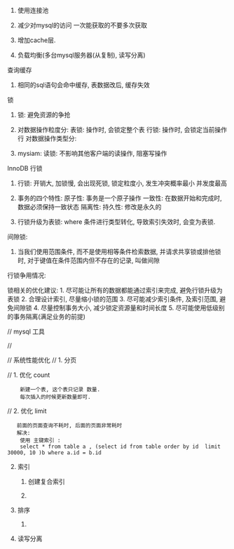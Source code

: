 1. 使用连接池

2. 减少对mysql的访问
    一次能获取的不要多次获取


3. 增加cache层.

4. 负载均衡(多台mysql服务器(从复制), 读写分离)

查询缓存

1. 相同的sql语句会命中缓存, 表数据改后, 缓存失效



锁

1. 锁: 避免资源的争抢

2. 
   对数据操作粒度分:
    表锁:  操作时, 会锁定整个表
    行锁: 操作时, 会锁定当前操作行
   对数据操作类型分:


3. mysiam:
    读锁: 不影响其他客户端的读操作, 阻塞写操作

InnoDB 行锁

1. 行锁:
    开销大, 加锁慢, 会出现死锁, 锁定粒度小, 发生冲突概率最小 并发度最高

2. 事务的四个特性:
    原子性: 事务是一个原子操作
    一致性: 在数据开始和完成时, 数据必须保持一致状态
    隔离性: 
    持久性: 修改是永久的

3. 行锁升级为表锁:
    where 条件进行类型转化, 导致索引失效时, 会变为表锁.

间隙锁:

1. 当我们使用范围条件, 而不是使用相等条件检索数据, 并请求共享锁或排他锁时, 对于键值在条件范围内但不存在的记录, 叫做间隙

行锁争用情况:

锁相关的优化建议:
    1. 尽可能让所有的数据都能通过索引来完成, 避免行锁升级为表锁
    2. 合理设计索引, 尽量缩小锁的范围
    3. 尽可能减少索引条件, 及索引范围, 避免间隙锁
    4. 尽量控制事务大小, 减少锁定资源量和时间长度
    5. 尽可能使用低级别的事务隔离(满足业务的前提)
    


// mysql 工具

// 

// 系统性能优化
// 1. 分页

//   1. 优化 count
        
        新建一个表, 这个表只记录 数量.
        每次插入的时候更新数量即可.

//   2. 优化 limit

       前面的页面查询不耗时, 后面的页面非常耗时
       解决:
        使用 主键索引 :
        select * from table a , (select id from table order by id  limit 30000, 10 )b where a.id = b.id
   
   2. 索引
   
       1. 创建复合索引
       
       2.
            
   3. 排序
        
        1.   
        
   4. 读写分离
   
    